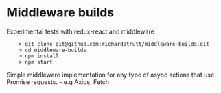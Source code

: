 # Middleware builds

Experimental tests with redux-react and middleware

```
	> git clone git@github.com:richardstrutt/middleware-builds.git
	> cd middleware-builds
	> npm install
	> npm start
```

Simple middleware implementation for any type of async actions that use Promise requests.
	 - e.g Axios, Fetch
